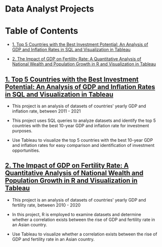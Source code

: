 # Data Analyst Projects
# Table of Contents

- [1. Top 5 Countries with the Best Investment Potential: An Analysis of GDP and Inflation Rates in SQL and Visualization in Tableau](#1-Top-5-Countries-with-the-Best-Investment-Potential-An-Analysis-of-GDP-and-Inflation-Rates-in-SQL-and-Visualization-in-Tableau)

- [2. The Impact of GDP on Fertility Rate: A Quantitative Analysis of National Wealth and Population Growth in R and Visualization in Tableau](#2-The-Impact-of-GDP-on-Fertility-Rate-A-Quantitative-Analysis-of-National-Wealth-and-Population-Growth-in-R-and-Visualization-in-Tableau)

## [1. Top 5 Countries with the Best Investment Potential: An Analysis of GDP and Inflation Rates in SQL and Visualization in Tableau](https://github.com/John-Rivero/Data-Analyst-Portfolio/tree/main/1.%20Countries'%20Yearly%20GDP%20Analysis)
- This project is an analysis of datasets of countries' yearly GDP and inflation rate, between 2011 - 2021

- This project uses SQL queries to analyze datasets and identify the top 5 countries with the best 10-year GDP and inflation rate for investment purposes.

- Use Tableau to visualize the top 5 countries with the best 10-year GDP and inflation rates for easy comparison and identification of investment opportunities.

## [2. The Impact of GDP on Fertility Rate: A Quantitative Analysis of National Wealth and Population Growth in R and Visualization in Tableau](https://github.com/John-Rivero/Data-Analyst-Portfolio/tree/main/2.%20Economic%20Growth%20vs%20Fertility%20Rate)
- This project is an analysis of datasets of countries' yearly GDP and fertility rate, between 2010 - 2020

- In this project, R is employed to examine datasets and determine whether a correlation exists between the rise of GDP and fertility rate in an Asian country.

- Use Tableau to visualize whether a correlation exists between the rise of GDP and fertility rate in an Asian country.
